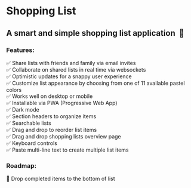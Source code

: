 # Shopping List


## A smart and simple shopping list application &nbsp;🛒


### Features:

✅ Share lists with friends and family via email invites\
✅ Collaborate on shared lists in real time via websockets\
✅ Optimistic updates for a snappy user experience\
✅ Customize list appearance by choosing from one of 11 available pastel colors\
✅ Works well on desktop or mobile\
✅ Installable via PWA (Progressive Web App)\
✅ Dark mode\
✅ Section headers to organize items\
✅ Searchable lists\
✅ Drag and drop to reorder list items\
✅ Drag and drop shopping lists overview page\
✅ Keyboard controls\
✅ Paste multi-line text to create multiple list items


### Roadmap:

📝 Drop completed items to the bottom of list
